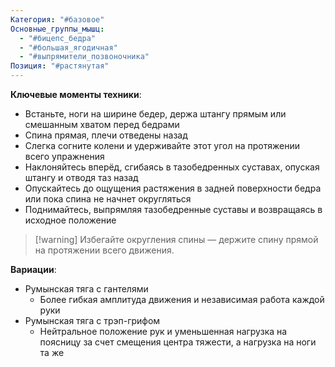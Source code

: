 ```yaml
---
Категория: "#базовое"
Основные_группы_мышц:
  - "#бицепс_бедра"
  - "#большая_ягодичная"
  - "#выпрямители_позвоночника"
Позиция: "#растянутая"
---
```


**Ключевые моменты техники**:  
- Встаньте, ноги на ширине бедер, держа штангу прямым или смешанным хватом перед бедрами  
- Спина прямая, плечи отведены назад  
- Слегка согните колени и удерживайте этот угол на протяжении всего упражнения  
- Наклоняйтесь вперёд, сгибаясь в тазобедренных суставах, опуская штангу и отводя таз назад  
- Опускайтесь до ощущения растяжения в задней поверхности бедра или пока спина не начнет округляться  
- Поднимайтесь, выпрямляя тазобедренные суставы и возвращаясь в исходное положение  

> [!warning] Избегайте округления спины — держите спину прямой на протяжении всего движения. 

**Вариации**:  
- Румынская тяга с гантелями  
  - Более гибкая амплитуда движения и независимая работа каждой руки  
- Румынская тяга с трэп-грифом  
  - Нейтральное положение рук и уменьшенная нагрузка на поясницу за счет смещения центра тяжести, а нагрузка на ноги та же
